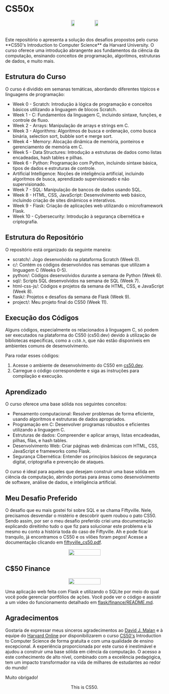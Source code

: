 # CS50x

<div align="center" style="display: flex; justify-content: center;">
    <img src="https://github.com/user-attachments/assets/ae5f1f53-ce72-400b-905c-c6e50576fb2d" style="width: 15%;">  
    <img src="https://cs50.gallerycdn.vsassets.io/extensions/cs50/ddb50/1.1.2/1691002683906/Microsoft.VisualStudio.Services.Icons.Default" style="width: 15%;">
</div>
<br>
<br>
Este repositório o apresenta a solução dos desafios propostos pelo curso **CS50's Introduction to Computer Science** da Harvard University. O curso oferece uma introdução abrangente aos fundamentos da ciência da computação, ensinando conceitos de programação, algoritmos, estruturas de dados, e muito mais.

## Estrutura do Curso

O curso é dividido em semanas temáticas, abordando diferentes tópicos e linguagens de programação:

- Week 0 - Scratch: Introdução à lógica de programação e conceitos básicos utilizando a linguagem de blocos Scratch.
- Week 1 - C: Fundamentos da linguagem C, incluindo sintaxe, funções, e controle de fluxo.
- Week 2 - Arrays: Manipulação de arrays e strings em C.
- Week 3 - Algorithms: Algoritmos de busca e ordenação, como busca binária, selection sort, bubble sort e merge sort.
- Week 4 - Memory: Alocação dinâmica de memória, ponteiros e gerenciamento de memória em C.
- Week 5 - Data Structures: Introdução a estruturas de dados como listas encadeadas, hash tables e pilhas.
- Week 6 - Python: Programação com Python, incluindo sintaxe básica, tipos de dados e estruturas de controle.
- Artificial Intelligence: Noções de inteligência artificial, incluindo algoritmos de busca, aprendizado supervisionado e não supervisionado.
- Week 7 - SQL: Manipulação de bancos de dados usando SQL.
- Week 8 - HTML, CSS, JavaScript: Desenvolvimento web básico, incluindo criação de sites dinâmicos e interativos.
- Week 9 - Flask: Criação de aplicações web utilizando o microframework Flask.
- Week 10 - Cybersecurity: Introdução à segurança cibernética e criptografia.

## Estrutura do Repositório

O repositório está organizado da seguinte maneira:

- scratch/: Jogo desenvolvido na plataforma Scratch (Week 0).
- c/: Contém os códigos desenvolvidos nas semanas que utilizam a linguagem C (Weeks 0-5).
- python/: Códigos desenvolvidos durante a semana de Python (Week 6).
- sql/: Scripts SQL desenvolvidos na semana de SQL (Week 7).
- html-css-js/: Códigos e projetos da semana de HTML, CSS, e JavaScript (Week 8).
- flask/: Projetos e desafios da semana de Flask (Week 9).
- project/: Meu projeto final do CS50 (Week 11).

## Execução dos Códigos

Alguns códigos, especialmente os relacionados à linguagem C, só podem ser executados na plataforma do CS50 (cs50.dev) devido à utilização de bibliotecas específicas, como a `cs50.h`, que não estão disponíveis em ambientes comuns de desenvolvimento.

Para rodar esses códigos:

  1. Acesse o ambiente de desenvolvimento do CS50 em [cs50.dev](https://cs50.dev/).
  2. Carregue o código correspondente e siga as instruções para compilação e execução.

## Aprendizado

O curso oferece uma base sólida nos seguintes conceitos:

- Pensamento computacional: Resolver problemas de forma eficiente, usando algoritmos e estruturas de dados apropriados.
- Programação em C: Desenvolver programas robustos e eficientes utilizando a linguagem C.
- Estruturas de dados: Compreender e aplicar arrays, listas encadeadas, pilhas, filas, e hash tables.
- Desenvolvimento Web: Criar páginas web dinâmicas com HTML, CSS, JavaScript e frameworks como Flask.
- Segurança Cibernética: Entender os princípios básicos de segurança digital, criptografia e prevenção de ataques.

O curso é ideal para aqueles que desejam construir uma base sólida em ciência da computação, abrindo portas para áreas como desenvolvimento de software, análise de dados, e inteligência artificial.

## Meu Desafio Preferido

O desafio que eu mais gostei foi sobre SQL e se chama Fiftyville. Nele, precisamos desvendar o mistério e descobrir quem roubou o pato CS50.
Sendo assim, por ser o meu desafio preferido criei uma documentação explicando direitinho tudo o que fiz para solucionar este problema e lá mesmo eu conto a história toda do caso de Fiftyville. Ah e pode ficar tranquilo, já encontramos o CS50 e os vilões foram pegos!
Acesse a documentação clicando em [fiftyville_cs50.pdf](sql/challenge_sql_fiftyville_cs50x.pdf).

<div align="center" style="display: flex; justify-content: center;">
    <img src="https://github.com/user-attachments/assets/ed03eb95-d3cb-4706-9c65-4e3a6c2e497b" style="width: 45%;">  
</div>

## C$50 Finance

<div align="center" style="display: flex; justify-content: center;">
    <img src="https://github.com/user-attachments/assets/fffd2917-42b8-4001-82e9-55496c4efdfe" style="width: 45%;">  
</div>

Uma aplicação web feita com Flask e utilizando o SQLite por meio do qual você pode gerenciar portfólios de ações. Você pode ver o código e assistir a um vídeo do funcionamento detalhado em [flask/finance/README.md](flask/finance/README.md).

## Agradecimentos

Gostaria de expressar meus sinceros agradecimentos ao [David J. Malan](https://www.instagram.com/davidjmalan/) e à equipe do [Harvard Online](https://www.harvardonline.harvard.edu/) por disponibilizarem o curso [CS50's](https://www.instagram.com/cs50/) Introduction to Computer Science de forma gratuita e com uma qualidade de ensino excepcional. A experiência proporcionada por este curso é inestimável e ajudou a construir uma base sólida em ciência da computação. O acesso a este conhecimento de alto nível, combinado com a excelência pedagógica, tem um impacto transformador na vida de milhares de estudantes ao redor do mundo!

Muito obrigado!

<div align="center" style="display: flex; justify-content: center;"> 
  This is CS50.
</div>
